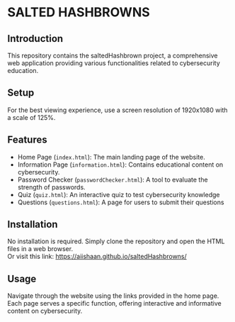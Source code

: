 # SALTED HASHBROWNS

## Introduction
This repository contains the saltedHashbrown project, a comprehensive web application providing various functionalities related to cybersecurity education.

## Setup
For the best viewing experience, use a screen resolution of 1920x1080 with a scale of 125%.

## Features
- Home Page (`index.html`): The main landing page of the website.
- Information Page (`information.html`): Contains educational content on cybersecurity.
- Password Checker (`passwordChecker.html`): A tool to evaluate the strength of passwords.
- Quiz (`quiz.html`): An interactive quiz to test cybersecurity knowledge
- Questions (`questions.html`): A page for users to submit their questions

## Installation
No installation is required. Simply clone the repository and open the HTML files in a web browser.<br>
Or visit this link: <https://aiishaan.github.io/saltedHashbrowns/>

## Usage
Navigate through the website using the links provided in the home page. Each page serves a specific function, offering interactive and informative content on cybersecurity.

